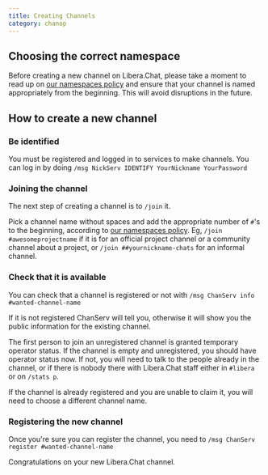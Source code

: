```yaml
---
title: Creating Channels
category: chanop
---
```


## Choosing the correct namespace

Before creating a new channel on Libera.Chat, please take a moment to read up
on [our namespaces policy](/chanreg) and ensure that your channel is named
appropriately from the beginning. This will avoid disruptions in the future.

## How to create a new channel

### Be identified

You must be registered and logged in to services to make channels. You can log
in by doing `/msg NickServ IDENTIFY YourNickname YourPassword`

### Joining the channel

The next step of creating a channel is to `/join` it.

Pick a channel name without spaces and add the appropriate number of `#`'s to
the beginning, according to [our namespaces policy](/chanreg).
Eg, `/join #awesomeprojectname` if it is for an official project channel
or a community channel about a project, or `/join ##yournickname-chats` for an
informal channel.

### Check that it is available

You can check that a channel is registered or not with
`/msg ChanServ info #wanted-channel-name`

If it is not registered ChanServ will tell you, otherwise it will show you
the public information for the existing channel.

The first person to join an unregistered channel is granted temporary operator
status. If the channel is empty and unregistered, you should have operator
status now. If not, you will need to talk to the people already in the
channel, or if there is nobody there with Libera.Chat staff either in
`#libera` or on `/stats p`.

If the channel is already registered and you are unable to claim it, you will
need to choose a different channel name.

### Registering the new channel

Once you're sure you can register the channel, you need to
`/msg ChanServ register #wanted-channel-name`

Congratulations on your new Libera.Chat channel.
